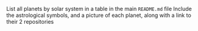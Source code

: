 List all planets by solar system in a table in the main `README.md` file
Include the astrological symbols, and a picture of each planet, along with a link to their 2 repositories

